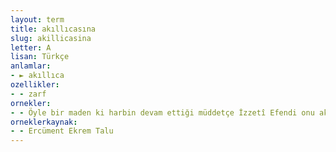 ```yaml
---
layout: term
title: akıllıcasına
slug: akillicasina
letter: A
lisan: Türkçe
anlamlar:
- ► akıllıca
ozellikler:
- - zarf
ornekler:
- - Öyle bir maden ki harbin devam ettiği müddetçe İzzetî Efendi onu akıllıcasına işletecek oldu mu idi, ömrünün sonuna kadar refah içerisinde yaşaması işten bile değildi.
orneklerkaynak:
- - Ercüment Ekrem Talu
---
```

